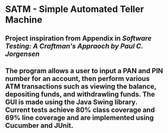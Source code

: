 # SATM - Simple Automated Teller Machine

## Project inspiration from Appendix in <i> Software Testing: A Craftman's Appraoch by Paul C. Jorgensen </i>

## The program allows a user to input a PAN and PIN number for an account, then perform various ATM transactions such as viewing the balance, depositing funds, and withdrawling funds. The GUI is made using the Java Swing library. Current tests achieve 80% class coverage and 69% line coverage and are implemented using Cucumber and JUnit.

